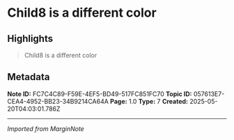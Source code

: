 # Child8 is a different color

## Highlights

> Child8 is a different color

## Metadata

**Note ID:** FC7C4C89-F59E-4EF5-BD49-517FC851FC70
**Topic ID:** 057613E7-CEA4-4952-BB23-34B9214CA64A
**Page:** 1.0
**Type:** 7
**Created:** 2025-05-20T04:03:01.786Z

---
*Imported from MarginNote*